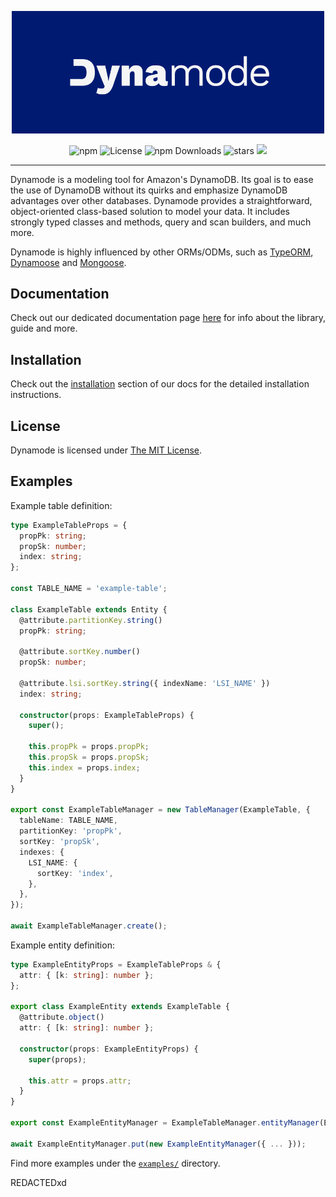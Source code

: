 
<p align="center">
	<img src="docs/static/img/banner.png" width="500" max-width="90%" alt="Dynamode" />
</p>

<p align="center">
	<a href="https://www.npmjs.com/package/dynamode" style="text-decoration: none;">
		<img src="https://img.shields.io/npm/v/dynamode?style=flat-square&color=001A72" alt="npm">
	</a>
  <a href="https://github.com/blazejkustra/dynamode/blob/main/LICENSE" style="text-decoration: none;">
		<img src="https://img.shields.io/github/license/blazejkustra/dynamode?style=flat-square&color=33488E" alt="License">
	</a>
	<a href="https://www.npmjs.com/package/dynamode" style="text-decoration: none;">
		<img src="https://img.shields.io/npm/dw/dynamode?style=flat-square&color=6676AA" alt="npm Downloads">
	</a>
  <a href="https://github.com/blazejkustra/dynamode" style="text-decoration: none;">
		<img src="https://img.shields.io/github/stars/blazejkustra/dynamode?style=flat-square&color=38ACDD" alt="stars">
	</a>
	<a href='https://coveralls.io/github/blazejkustra/dynamode' style="text-decoration: none;">
		<img src='https://img.shields.io/coveralls/github/blazejkustra/dynamode?style=flat-square' >
	</a>
</p>

---

Dynamode is a modeling tool for Amazon's DynamoDB. Its goal is to ease the use of DynamoDB without its quirks and emphasize DynamoDB advantages over other databases. Dynamode provides a straightforward, object-oriented class-based solution to model your data. It includes strongly typed classes and methods, query and scan builders, and much more.

Dynamode is highly influenced by other ORMs/ODMs, such as [TypeORM](https://github.com/typeorm/typeorm), [Dynamoose](https://github.com/dynamoose/dynamoose) and [Mongoose](https://github.com/Automattic/mongoose).

## Documentation

Check out our dedicated documentation page [here](https://blazejkustra.github.io/dynamode/docs/getting_started/introduction) for info about the library, guide and more.

## Installation

Check out the [installation](https://blazejkustra.github.io/dynamode/docs/getting_started/installation) section of our docs for the detailed installation instructions.

## License

Dynamode is licensed under [The MIT License](LICENSE).

## Examples

Example table definition:
```ts
type ExampleTableProps = {
  propPk: string;
  propSk: number;
  index: string;
};

const TABLE_NAME = 'example-table';

class ExampleTable extends Entity {
  @attribute.partitionKey.string()
  propPk: string;

  @attribute.sortKey.number()
  propSk: number;

  @attribute.lsi.sortKey.string({ indexName: 'LSI_NAME' })
  index: string;

  constructor(props: ExampleTableProps) {
    super();

    this.propPk = props.propPk;
    this.propSk = props.propSk;
    this.index = props.index;
  }
}

export const ExampleTableManager = new TableManager(ExampleTable, {
  tableName: TABLE_NAME,
  partitionKey: 'propPk',
  sortKey: 'propSk',
  indexes: {
    LSI_NAME: {
      sortKey: 'index',
    },
  },
});

await ExampleTableManager.create();
```

Example entity definition:
```ts
type ExampleEntityProps = ExampleTableProps & {
  attr: { [k: string]: number };
};

export class ExampleEntity extends ExampleTable {
  @attribute.object()
  attr: { [k: string]: number };

  constructor(props: ExampleEntityProps) {
    super(props);

    this.attr = props.attr;
  }
}

export const ExampleEntityManager = ExampleTableManager.entityManager(ExampleEntity);

await ExampleEntityManager.put(new ExampleEntityManager({ ... }));
```

Find more examples under the [`examples/`](https://github.com/blazejkustra/dynamode/blob/main/examples/) directory.

REDACTEDxd